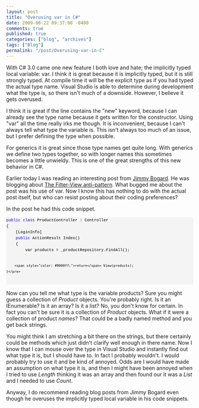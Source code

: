```yaml
---
layout: post
title: "Overusing var in C#"
date: 2009-06-22 09:37:00 -0400
comments: true
published: true
categories: ["blog", "archives"]
tags: ["Blog"]
permalink: "/post/Overusing-var-in-C"
---
```

<!-- more -->

<p>With C# 3.0 came one new feature I both love and hate; the implicitly typed local variable: var. I think it is great because it is implicitly typed, but it is still strongly typed. At compile time it will be the explicit type as if you had typed the actual type name. Visual Studio is able to determine during development what the type is, so there isn't much of a downside. However, I believe it gets overused.</p>
<p>I think it is great if the line contains the "new" keyword, because I can already see the type name because it gets written for the constructor. Using "var" all the time really irks me though. It is inconvenient, because I can't always tell what type the variable is. This isn't always too much of an issue, but I prefer defining the type when possible.</p>
<p>For generics it is great since those type names get quite long. With generics we define two types together, so with longer names this sometimes becomes a little unwieldy. This is one of the great strengths of this new behavior in C#.</p>
<p>Earlier today I was reading an interesting post from <a href="http://www.lostechies.com/blogs/jimmy_bogard/default.aspx" target="_blank">Jimmy Bogard</a>. He was blogging about <a href="http://www.lostechies.com/blogs/jimmy_bogard/archive/2009/06/18/the-filter-viewdata-anti-pattern.aspx" target="_blank">The Filter-View anti-pattern</a>. What bugged me about the post was his use of var. Now I know this has nothing to do with the actual post itself, but who can resist posting about their coding preferences?</p>
<p>In the post he had this code snippet.</p>
<div>
<pre style="border-style: none; margin: 0em; padding: 0px; overflow: visible; line-height: 12pt; background-color: #f4f4f4; width: 100%; font-family: consolas,'Courier New',courier,monospace; color: black; font-size: 8pt;"><span style="color: #0000ff;">public</span> <span style="color: #0000ff;">class</span> ProductController : Controller
{
    [LoginInfo]
    <span style="color: #0000ff;">public</span> ActionResult Index()
    {
        var products = _productRepository.FindAll();

        <span style="color: #0000ff;">return</span> View(products);
    }</pre>
</div>
<p>Now can you tell me what type is the variable products? Sure you might guess a collection of <em>Product</em> objects. You're probably right. Is it an IEnumerable? Is it an array? Is it a list? No, you don't know for certain. In fact you can't be sure it is a collection of <em>Product</em> objects. What if it were a collection of product <em>names</em>? That could be a badly named method and you get back strings.</p>
<p>You might think I am stretching a bit there on the strings, but there certainly could be methods which just didn't clarify well enough in there name. Now I know that I can mouse over the type in Visual Studio and instantly find out what type it is, but I should have to. In fact I probably wouldn't. I would probably try to use it and be kind of annoyed. Odds are I would have made an assumption on what type it is, and then I might have been annoyed when I tried to use <em>Length</em> thinking it was an array and then found our it was a <em>List</em> and I needed to use <em>Count</em>.</p>
<p>Anyway, I do recommend reading blog posts from Jimmy Bogard even though he overuses the implicitly typed local variable in his code snippets.</p>
